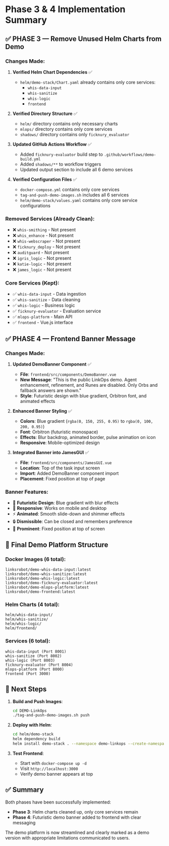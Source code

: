 # Phase 3 & 4 Implementation Summary

## ✅ PHASE 3 — Remove Unused Helm Charts from Demo

### Changes Made:
1. **Verified Helm Chart Dependencies** ✅
   - `helm/demo-stack/Chart.yaml` already contains only core services:
     - `whis-data-input`
     - `whis-sanitize` 
     - `whis-logic`
     - `frontend`

2. **Verified Directory Structure** ✅
   - `helm/` directory contains only necessary charts
   - `mlops/` directory contains only core services
   - `shadows/` directory contains only `ficknury_evaluator`

3. **Updated GitHub Actions Workflow** ✅
   - Added `ficknury-evaluator` build step to `.github/workflows/demo-build.yml`
   - Added `shadows/**` to workflow triggers
   - Updated output section to include all 6 demo services

4. **Verified Configuration Files** ✅
   - `docker-compose.yml` contains only core services
   - `tag-and-push-demo-images.sh` includes all 6 services
   - `helm/demo-stack/values.yaml` contains only core service configurations

### Removed Services (Already Clean):
- ❌ `whis-smithing` - Not present
- ❌ `whis_enhance` - Not present  
- ❌ `whis-webscraper` - Not present
- ❌ `ficknury_deploy` - Not present
- ❌ `auditguard` - Not present
- ❌ `igris_logic` - Not present
- ❌ `katie-logic` - Not present
- ❌ `james_logic` - Not present

### Core Services (Kept):
- ✅ `whis-data-input` - Data ingestion
- ✅ `whis-sanitize` - Data cleaning
- ✅ `whis-logic` - Business logic
- ✅ `ficknury-evaluator` - Evaluation service
- ✅ `mlops-platform` - Main API
- ✅ `frontend` - Vue.js interface

## ✅ PHASE 4 — Frontend Banner Message

### Changes Made:
1. **Updated DemoBanner Component** ✅
   - **File**: `frontend/src/components/DemoBanner.vue`
   - **New Message**: "This is the public LinkOps demo. Agent enhancement, refinement, and Runes are disabled. Only Orbs and fallback answers are shown."
   - **Style**: Futuristic design with blue gradient, Orbitron font, and animated effects

2. **Enhanced Banner Styling** ✅
   - **Colors**: Blue gradient (`rgba(0, 150, 255, 0.95)` to `rgba(0, 100, 200, 0.95)`)
   - **Font**: Orbitron (futuristic monospace)
   - **Effects**: Blur backdrop, animated border, pulse animation on icon
   - **Responsive**: Mobile-optimized design

3. **Integrated Banner into JamesGUI** ✅
   - **File**: `frontend/src/components/JamesGUI.vue`
   - **Location**: Top of the task input screen
   - **Import**: Added DemoBanner component import
   - **Placement**: Fixed position at top of page

### Banner Features:
- 🚀 **Futuristic Design**: Blue gradient with blur effects
- 📱 **Responsive**: Works on mobile and desktop
- ⚡ **Animated**: Smooth slide-down and shimmer effects
- 🔒 **Dismissible**: Can be closed and remembers preference
- 🎯 **Prominent**: Fixed position at top of screen

## 🎯 Final Demo Platform Structure

### Docker Images (6 total):
```
linksrobot/demo-whis-data-input:latest
linksrobot/demo-whis-sanitize:latest  
linksrobot/demo-whis-logic:latest
linksrobot/demo-ficknury-evaluator:latest
linksrobot/demo-mlops-platform:latest
linksrobot/demo-frontend:latest
```

### Helm Charts (4 total):
```
helm/whis-data-input/
helm/whis-sanitize/
helm/whis-logic/
helm/frontend/
```

### Services (6 total):
```
whis-data-input (Port 8001)
whis-sanitize (Port 8002)
whis-logic (Port 8003)
ficknury-evaluator (Port 8004)
mlops-platform (Port 8000)
frontend (Port 3000)
```

## 🚀 Next Steps

1. **Build and Push Images**:
   ```bash
   cd DEMO-LinkOps
   ./tag-and-push-demo-images.sh push
   ```

2. **Deploy with Helm**:
   ```bash
   cd helm/demo-stack
   helm dependency build
   helm install demo-stack . --namespace demo-linkops --create-namespace
   ```

3. **Test Frontend**:
   - Start with `docker-compose up -d`
   - Visit `http://localhost:3000`
   - Verify demo banner appears at top

## ✅ Summary

Both phases have been successfully implemented:
- **Phase 3**: Helm charts cleaned up, only core services remain
- **Phase 4**: Futuristic demo banner added to frontend with clear messaging

The demo platform is now streamlined and clearly marked as a demo version with appropriate limitations communicated to users. 